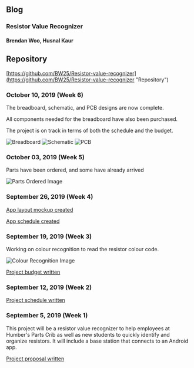 ## Blog
### Resistor Value Recognizer
#### Brendan Woo, Husnal Kaur


## Repository
[https://github.com/BW25/Resistor-value-recognizer](https://github.com/BW25/Resistor-value-recognizer "Repository")

### October 10, 2019 (Week 6)
The breadboard, schematic, and PCB designs are now complete.

All components needed for the breadboard have also been purchased.

The project is on track in terms of both the schedule and the budget.

![Breadboard](https://raw.githubusercontent.com/BW25/Resistor-value-recognizer/master/electronics/TOFsensorDesignWPi_bb.jpg "Breadboard")
![Schematic](https://raw.githubusercontent.com/BW25/Resistor-value-recognizer/master/electronics/TOFsensorDesignWPi_schem.jpg "Schematic")
![PCB](https://raw.githubusercontent.com/BW25/Resistor-value-recognizer/master/electronics/TOFsensorDesign_pcb.jpg "PCB")


### October 03, 2019 (Week 5)
Parts have been ordered, and some have already arrived

![Parts Ordered Image](https://raw.githubusercontent.com/BW25/Resistor-value-recognizer/master/images/parts_ordered.jpg "Parts Ordered")

### September 26, 2019 (Week 4)
[App layout mockup created](https://github.com/BW25/Resistor-value-recognizer/blob/master/documentation/Software%20(Ceng%20319)/Ceng%20319%20App%20mockup%20BWoo%20HKaur.pdf "App Mockup")

[App schedule created](https://github.com/BW25/Resistor-value-recognizer/blob/master/documentation/Software%20(Ceng%20319)/Ceng319%20Project%20Schedule%20Husnal%20Brendan.pdf "App schedule")

### September 19, 2019 (Week 3)
Working on colour recognition to read the resistor colour code.

![Colour Recognition Image](https://raw.githubusercontent.com/BW25/Resistor-value-recognizer/master/images/Colour%20Recognition.PNG "Colour Recognition")

[Project budget written](https://github.com/BW25/Resistor-value-recognizer/blob/master/documentation/Hardware%20(Ceng%20317)/Ceng317%20Budget%20BWoo%202019.xlsx "Budget")

### September 12, 2019 (Week 2)
[Project schedule written](https://github.com/BW25/Resistor-value-recognizer/blob/master/documentation/Hardware%20(Ceng%20317)/Ceng317%20Project%20Schedule%20BWoo.png "Schedule")

### September 5, 2019 (Week 1)
This project will be a resistor value recognizer to help employees at Humber's Parts Crib as well as new students to quickly identify and organize resistors. It will include a base station that connects to an Android app.

[Project proposal written](https://github.com/BW25/Resistor-value-recognizer/blob/master/documentation/Hardware%20(Ceng%20317)/Ceng317_Proposal_ResistorValueRecognizer_Kaur-Woo.pdf "Proposal")
